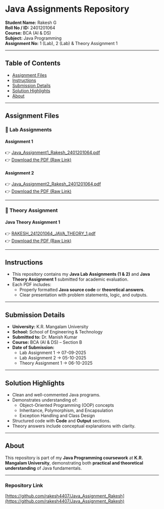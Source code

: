 # Java Assignments Repository

**Student Name:** Rakesh G  
**Roll No / ID:** 2401201064  
**Course:** BCA (AI & DS)  
**Subject:** Java Programming  
**Assignment No:** 1 (Lab), 2 (Lab) & Theory Assignment 1  

---

##  Table of Contents
- [Assignment Files](#assignment-files)
- [Instructions](#instructions)
- [Submission Details](#submission-details)
- [Solution Highlights](#solution-highlights)
- [About](#about)

---

##  Assignment Files

### 🔹 Lab Assignments

####  Assignment 1
👉 [Java_Assignment1_Rakesh_2401201064.pdf](./Java_Assignment1_Rakesh_2401201064.pdf)  
👉 [Download the PDF (Raw Link)](https://github.com/rakesh4407/Java_Assignment_Rakesh/raw/main/Java_Assignment1_Rakesh_2401201064.pdf)

####  Assignment 2
👉 [Java_Assignment2_Rakesh_2401201064.pdf](./RAKESH_241201064_JAVA_LAB_2.pdf)  
👉 [Download the PDF (Raw Link)](https://github.com/rakesh4407/Java_Assignment_Rakesh/raw/main/RAKESH_241201064_JAVA_LAB_2.pdf)

---

### 🔹 Theory Assignment

####  Java Theory Assignment 1
👉 [RAKESH_241201064_JAVA_THEORY_1.pdf](./RAKESH_241201064_JAVA_THEORY_1.pdf)  
👉 [Download the PDF (Raw Link)](https://github.com/rakesh4407/Java_Assignment_Rakesh/raw/main/RAKESH_241201064_JAVA_THEORY_1.pdf)

---

##  Instructions
- This repository contains my **Java Lab Assignments (1 & 2)** and **Java Theory Assignment 1** submitted for academic evaluation.  
- Each PDF includes:
  - Properly formatted **Java source code** or **theoretical answers**.
  - Clear presentation with problem statements, logic, and outputs.  

---

##  Submission Details
- **University:** K.R. Mangalam University  
- **School:** School of Engineering & Technology  
- **Submitted to:** Dr. Manish Kumar  
- **Course:** BCA (AI & DS) – Section B  
- **Date of Submission:**  
  - Lab Assignment 1 → 07-09-2025  
  - Lab Assignment 2 → 05-10-2025  
  - Theory Assignment 1 → 06-10-2025  

---

##  Solution Highlights
- Clean and well-commented Java programs.  
- Demonstrates understanding of:
  - Object-Oriented Programming (OOP) concepts  
  - Inheritance, Polymorphism, and Encapsulation  
  - Exception Handling and Class Design  
- Structured code with **Code** and **Output** sections.  
- Theory answers include conceptual explanations with clarity.

---

##  About
This repository is part of my **Java Programming coursework** at **K.R. Mangalam University**, demonstrating both **practical and theoretical understanding** of Java fundamentals.

---

###  Repository Link
[https://github.com/rakesh4407/Java_Assignment_Rakesh](https://github.com/rakesh4407/Java_Assignment_Rakesh)
